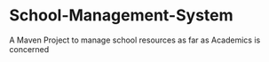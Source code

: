 # School-Management-System

A Maven Project to manage school resources as far as Academics is concerned
